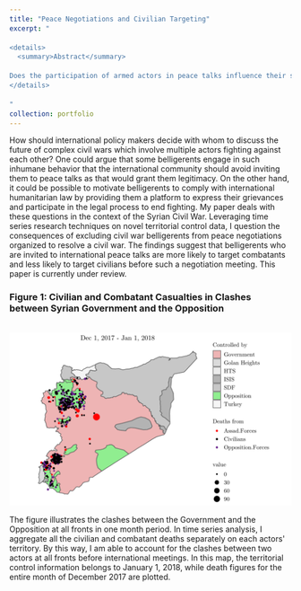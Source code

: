 ```yaml
---
title: "Peace Negotiations and Civilian Targeting"
excerpt: "

<details>
  <summary>Abstract</summary>
  
Does the participation of armed actors in peace talks influence their strategy of targeting civilians? I argue that before peace talks belligerents have incentives to demonstrate their military strength and respect for humanitarian standards to international third parties. Thus, they are more likely to spare civilians and discriminately target enemy combatants before international talks. Using change point analysis and surrogate data testing on the daily casualty and territorial control data for the Syrian Civil War, I show that belligerents engaged in negotiations incite more combatant and fewer civilian casualties in the enemy territory immediately before an international meeting is to be held. These findings underscore that international parties can drive combatants to avoid violence against civilians by inviting them to peace talks.
</details>

"
collection: portfolio
---
```

<!-- Google tag (gtag.js) -->
<script async src="https://www.googletagmanager.com/gtag/js?id=G-PKJS2WFZ01"></script>
<script>
  window.dataLayer = window.dataLayer || [];
  function gtag(){dataLayer.push(arguments);}
  gtag('js', new Date());

  gtag('config', 'G-PKJS2WFZ01');
</script>

How should international policy makers decide with whom to discuss the future of complex civil wars which involve multiple actors fighting against each other? One could argue that some belligerents engage in such inhumane behavior that the international community should avoid inviting them to peace talks as that would grant them legitimacy. On the other hand, it could be possible to motivate belligerents to comply with international humanitarian law by providing them a platform to express their grievances and participate in the legal process to end fighting. My paper deals with these questions in the context of the Syrian Civil War. Leveraging time series research techniques on novel territorial control data, I question the consequences of excluding civil war belligerents from peace negotiations organized to resolve a civil war. The findings suggest that belligerents who are invited to international peace talks are more likely to target combatants and less likely to target civilians before such a negotiation meeting. This paper is currently under review.

### Figure 1: Civilian and Combatant Casualties in Clashes between Syrian Government and the Opposition 
<br/><img src='/images/syria_2018.pdf'>

The figure illustrates the clashes between the Government and the Opposition at all fronts in one month period. In time series analysis, I aggregate all the civilian and combatant deaths separately on each actors' territory. By this way, I am able to account for the clashes between two actors at all fronts before international meetings. In this map, the territorial control information belongs to January 1, 2018, while death figures for the entire month of December 2017 are plotted.